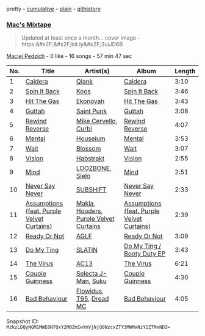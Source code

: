 pretty - [cumulative](/playlists/cumulative/6JPMYu8YxGHBQ2Qv52JRaj.md) - [plain](/playlists/plain/6JPMYu8YxGHBQ2Qv52JRaj) - [githistory](https://github.githistory.xyz/mackorone/spotify-playlist-archive/blob/main/playlists/plain/6JPMYu8YxGHBQ2Qv52JRaj)

### [Mac's Mixtape](https://open.spotify.com/playlist/6JPMYu8YxGHBQ2Qv52JRaj)

> Updated at least once a month..\. cover image \- https:&\#x2F;&\#x2F;bit.ly&\#x2F;3uiJD6B

[Maciej Pędzich](https://open.spotify.com/user/jkmn666pyyh1kpn5367vt27l2) - 0 like - 16 songs - 57 min 47 sec

| No. | Title | Artist(s) | Album | Length |
|---|---|---|---|---|
| 1 | [Caldera](https://open.spotify.com/track/0T1P5ngGzqMhLWV6gRevha) | [Qlank](https://open.spotify.com/artist/0oQ4s2gqzSvD7G1t97kO2y) | [Caldera](https://open.spotify.com/album/5881VqXsgmHR7Ib16nzl9b) | 3:10 |
| 2 | [Spin It Back](https://open.spotify.com/track/3PxNutmnKPkxF63S6ulvkq) | [Koos](https://open.spotify.com/artist/3A8Fbum6y0H2ijJSRaDNtB) | [Spin It Back](https://open.spotify.com/album/52nv7kiJ6CXiIEL9duO369) | 3:46 |
| 3 | [Hit The Gas](https://open.spotify.com/track/3wfjPBFCSxYqJEz9xIT8lE) | [Ekonovah](https://open.spotify.com/artist/18HNzDVt4zxoq7Ejsxbp1x) | [Hit The Gas](https://open.spotify.com/album/5UecgcONtO9jcYsEBP94sO) | 3:43 |
| 4 | [Guttah](https://open.spotify.com/track/6gkpIq6fl1bsyocerbl8mx) | [Saint Punk](https://open.spotify.com/artist/0oad1RRAiN1UpaOWbIB0EW) | [Guttah](https://open.spotify.com/album/3UBuIZm1E8zRi15DXEHbj5) | 3:08 |
| 5 | [Rewind Reverse](https://open.spotify.com/track/7vkfildOmCojeBvfQ836Qi) | [Mike Cervello](https://open.spotify.com/artist/4zYX8Aa744hQ5O2hpAYQI3), [Curbi](https://open.spotify.com/artist/2XiiUuK68XNdHaHOAF5hnT) | [Rewind Reverse](https://open.spotify.com/album/61BkSaLZ89EJOzOtPkeeiE) | 4:07 |
| 6 | [Mental](https://open.spotify.com/track/4royKgdCC5XiulEyIl012f) | [Houseium](https://open.spotify.com/artist/7nLII53mP3tGEh5B5Hx83o) | [Mental](https://open.spotify.com/album/1Mqfcwqjbw3pscfdBeTGlr) | 3:53 |
| 7 | [Wait](https://open.spotify.com/track/25aEGeOEYCBaNssj3EbfM6) | [Blossom](https://open.spotify.com/artist/0FhgVFxDmcXH3blEWtt13V) | [Wait](https://open.spotify.com/album/5kebskDQbUTOT4NH1ae4N3) | 3:07 |
| 8 | [Vision](https://open.spotify.com/track/6oKSbAIYE9hQMLWMfSRZja) | [Habstrakt](https://open.spotify.com/artist/1YYJxpOXYk1z1WtqdeLMkn) | [Vision](https://open.spotify.com/album/7FIjCxHSC5N63alQv0LcYV) | 2:55 |
| 9 | [Mind](https://open.spotify.com/track/3MTVtGqM6jVSYNZH0Q6iqE) | [LOOZBONE](https://open.spotify.com/artist/41mgVbCJxhUtr9o9EpRchx), [Sielo](https://open.spotify.com/artist/7rBQBBTn511KRvBeWSOJbP) | [Mind](https://open.spotify.com/album/5ouHaJEIHj2VWWF8b5k08X) | 2:51 |
| 10 | [Never Say Never](https://open.spotify.com/track/1lamYQInWLWWadZ0WJr77I) | [SUBSHIFT](https://open.spotify.com/artist/6oj23vhIuGx4bOqVmQ9oOo) | [Never Say Never](https://open.spotify.com/album/05RILyqqydSjfCP9LK54yX) | 2:33 |
| 11 | [Assumptions \(feat\. Purple Velvet Curtains\)](https://open.spotify.com/track/03j8OmSMpzzdl0lS31kiBB) | [Makla](https://open.spotify.com/artist/1ngUu0NNbd7uGigLW2je0M), [Hooders](https://open.spotify.com/artist/0dSLFM6XsMwI9U64CyxFVS), [Purple Velvet Curtains](https://open.spotify.com/artist/5UNXmWQKKqqBCxmcotxXmO) | [Assumptions \(feat\. Purple Velvet Curtains\)](https://open.spotify.com/album/5Xn8k6hbvl1nmn4FNecqqK) | 2:39 |
| 12 | [Ready Or Not](https://open.spotify.com/track/4n9RHYdYcIofn5C5j1gpz0) | [AGLF](https://open.spotify.com/artist/6xGwO3Ev8tb2hk8J5N9OdG) | [Ready Or Not](https://open.spotify.com/album/4Vmlwmg6QKl3FYqeFZkfM7) | 3:09 |
| 13 | [Do My Ting](https://open.spotify.com/track/7itFDwMmp0bvAUctxRhHkr) | [SLATIN](https://open.spotify.com/artist/2K7Mq9tikWmSfodrb6ZyD3) | [Do My Ting / Booty Duty EP](https://open.spotify.com/album/6oXSrqIUPsBMG2514pxBHT) | 3:43 |
| 14 | [The Virus](https://open.spotify.com/track/2RIDae8Vq2ZJl6dXJQR0jn) | [AC13](https://open.spotify.com/artist/2JckSanHaR24IYLgQv60zn) | [The Virus](https://open.spotify.com/album/6yCDLsyyKw8IdovtCw2jEu) | 6:21 |
| 15 | [Couple Guinness](https://open.spotify.com/track/6bT02b7dpII9uzgHZThUCC) | [Selecta J\-Man](https://open.spotify.com/artist/25UCJWhCAOcXmm7i4hLyNP), [Suku](https://open.spotify.com/artist/0HTe090uRvK2wjx8rdIOl3) | [Couple Guinness](https://open.spotify.com/album/7Eeq1GQmyLlfeSYKZjuYZ7) | 4:30 |
| 16 | [Bad Behaviour](https://open.spotify.com/track/6BFyixMYTmPeF4d4Ao8oUm) | [Flowidus](https://open.spotify.com/artist/410Yzyq0DmhJImIxqy5wOC), [T95](https://open.spotify.com/artist/1VFKd9CgkuFqdrrYVRHkIS), [Dread MC](https://open.spotify.com/artist/2U5JmM5bTJuARrzQYnDAKn) | [Bad Behaviour](https://open.spotify.com/album/1t3tZpBPSI8R7NA2cqGH1w) | 4:05 |

Snapshot ID: `MzkzLDQyNGM1MWE0NTQxY2M0ZmIwYmVjNjQ0NzcxZTY3MWMxNzY2ZTMxNDI=`
